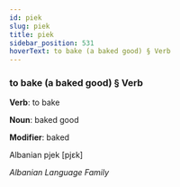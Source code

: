 ```yaml
---
id: piek
slug: piek
title: piek
sidebar_position: 531
hoverText: to bake (a baked good) § Verb
---
```


### to bake (a baked good) § Verb

**Verb**: to bake

**Noun**: baked good

**Modifier**: baked

Albanian pjek [pjɛk]

*Albanian Language Family*